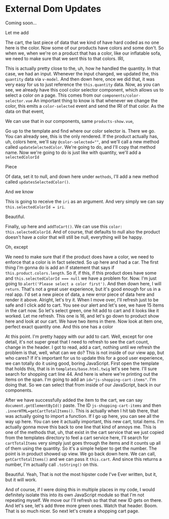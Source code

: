 # External Dom Updates

Coming soon...

Let me add

The cart, the last piece of data that we kind of have hard coded as no one here is
the color. Now some of our products have colors and some don't. So when we, when
we're on a product that has a color, like our inflatable sofa, we need to make sure
that we sent this to that colors. IRI,

This is actually pretty close to the, uh, how he handled the quantity. In that case,
we had an input. Whenever the input changed, we updated the, this `quantity` data via
`v-model`. And then down here, once we did that, it was very easy for us to just
reference the `this.quantity` data. Now, as you can see, we already have this cool
color selector component, which allows us to select a color on a page. This comes
from our `components/color-selector.vue` An important thing to know is that
whenever we change the color, this emits a `color-selected` event and send the IRI of
that color. As the data on that event,

We can use that in our components, same `products-show.vue`,

Go up to the template and find where our color selector is. There we go. You can
already see, this is the only rendered. If the product actually has, uh, colors here,
we'll say `@color-selected=""`, and we'll call a new method called 
`updateSelectedColor`. We're going to do, and I'll copy that method name. Now we're going to
do is just like with quantity, we'll add a `selectedColorId`

Piece

Of data, set it to null, and down here under `methods`, I'll add a new method called
`updatesSelectedColor()`.

And we know

This is going to receive the `iri` as an argument. And very simply we can say
`this.selectedColorId = iri`.

Beautiful.

Finally, up here and `addToCart()`. We can use this `color: this.selectedColorId`. And
of course, that defaults to null also the product doesn't have a color that will
still be null, everything will be happy.

Oh, except

We need to make sure that if the product does have a color, we need to enforce that a
color is in fact selected. So up here and had a car. The first thing I'm gonna do is
add an if statement that says if `this.product.colors.length`. So if, if
this, if this product does have some and `this.selectedColorId === null` we have a
problem for. Now. I'm just going to `alert('Please select a color first')`. And then down
here, I will `return`. That's not a great user experience, but it's good enough for us
in a real app. I'd set a new piece of data, a new error piece of data here and render
it above. Alright, let's try it. When I move over, I'll refresh just to be safe and I
click add to cart. You see our alert and let's see, we have 15 items in the cart now.
So let's select green, one hit add to cart and it looks like it worked. Let me
refresh. This one is 16, and let's go down to product show here and look at our cart.
We have two items in there. Now look at item one, perfect exact quantity one. And
this one has a color

At this point. I'm pretty happy with our add to cart. Well, except for one detail,
it's not super great that I need to refresh to see the cart count, change in the
header. I got to read, add a cart, nothing until we refresh the problem is that,
well, what can we do? This is not inside of our view app, but who cares? If it's
important for us to update this for a good user experience, we can totally do it
using good, boring JavaScript. First open the template that holds this, that is in
`templates/base.html.twig` let's see here. I'll sure search for shopping cart
line 44. And here is where we're printing out the items on the span. I'm going to add
an `id="js-shopping-cart-items"`. I'm doing that. So we can select that from
inside of our JavaScript, back in our components.

After we have successfully added the item to the cart, we can say 
`document.getElementById()` paste. The ID `js-shopping-cart-items` and
then `.innerHTML=getCartTotalItems()`. This is actually when I hit tab there,
that was actually going to import a function. If I go up here, you can see all the
way up here. You can see it actually important, this new cart, total items. I'm
actually gonna move this back to one line that kind of annoys me. This is one of the
methods that, uh, that exist in the cart service that we just copied from the
templates directory to feel a cart service here, I'll search for `cartTotalItems` very
simply just goes through the items and it counts up all of them using the quantity.
So it's a simple helper to get the number. The point is in product showed up view. We
go back down here. We can call, `getCartTotalItems()` and we can pass it `this.cart`. And
since this returns a number, I'm actually call `.toString()` on this.

Beautiful. Yeah, That is not the most hipster code I've Ever written, but it, 
but it will work.

And of course, if I were doing this in multiple places in my code, I would definitely
isolate this into its own JavaScript module so that I'm not repeating myself. We move
our I'll refresh so that that new ID gets on there. And let's see, let's add three
more green ones. Watch that header. Boom. That is so much nicer. So next let's create
a shopping cart page.

